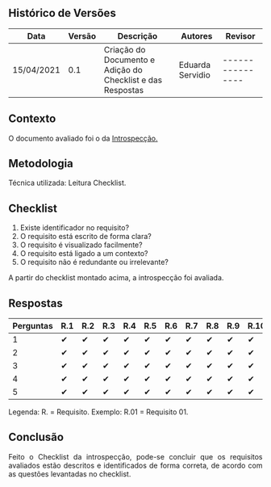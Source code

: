## Histórico de Versões

| Data       | Versão | Descrição               | Autores          | Revisor          |
| ---------- | ------ | ----------------------- | ---------------- | ---------------- |
| 15/04/2021 | 0.1    | Criação do Documento e Adição do Checklist e das Respostas   | Eduarda Servidio | ---------------- |

## Contexto

<p align="justify">O documento avaliado foi o da <a href="https://requisitos-de-software.github.io/2020.2-Meu-Gov.br/Elicitacao/introspeccao/">Introspecção.</a></p>

## Metodologia

<p align="justify">Técnica utilizada: Leitura Checklist.</p>

## Checklist

1. Existe identificador no requisito?
2. O requisito está escrito de forma clara?
3. O requisito é visualizado facilmente?
4. O requisito está ligado a um contexto?
5. O requisito não é redundante ou irrelevante?

<p align="justify"> A partir do checklist montado acima, a introspecção foi avaliada.</p>

## Respostas

|Perguntas  | R.1 | R.2 | R.3 | R.4 | R.5 | R.6 | R.7 | R.8 | R.9 | R.10 |
| --------- | --- | --- | --- | --- | --- | --- | --- | --- | --- | ---- |
| 1         | ✔   | ✔  | ✔   | ✔  | ✔   | ✔  | ✔   | ✔  | ✔   | ✔    |
| 2         | ✔   | ✔  | ✔   | ✔  | ✔   | ✔  | ✔   | ✔  | ✔   | ✔    |
| 3         | ✔   | ✔  | ✔   | ✔  | ✔   | ✔  | ✔   | ✔  | ✔   | ✔    |
| 4         | ✔   | ✔  | ✔   | ✔  | ✔   | ✔  | ✔   | ✔  | ✔   | ✔    |
| 5         | ✔   | ✔  | ✔   | ✔  | ✔   | ✔  | ✔   | ✔  | ✔   | ✔    |

Legenda: R. = Requisito. Exemplo: R.01 = Requisito 01.

## Conclusão

<p align="justify">Feito o Checklist da introspecção, pode-se concluir que os requisitos avaliados
estão descritos e identificados de forma correta, de acordo com as questões levantadas no
checklist.</p>
